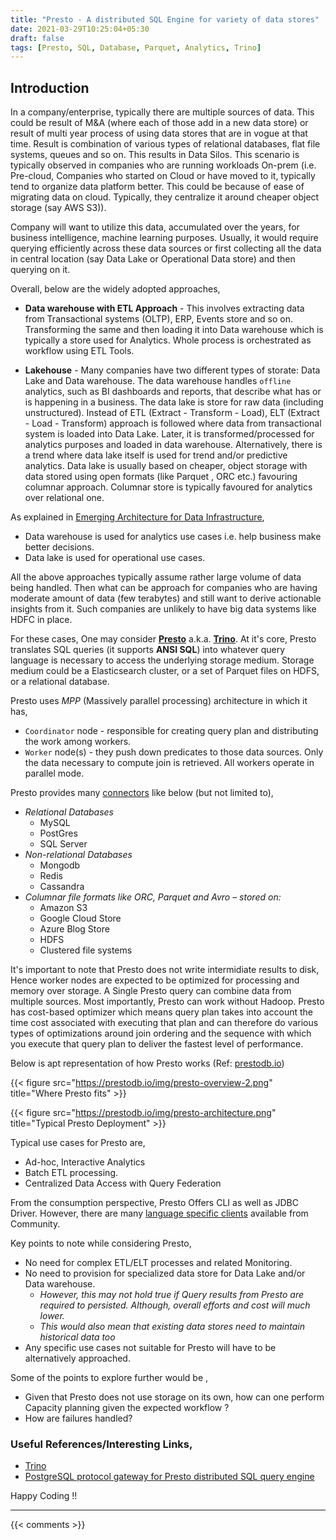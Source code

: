 ```yaml
---
title: "Presto - A distributed SQL Engine for variety of data stores"
date: 2021-03-29T10:25:04+05:30
draft: false
tags: [Presto, SQL, Database, Parquet, Analytics, Trino]
---
```


## Introduction

In a company/enterprise, typically there are multiple sources of data. This could be result of M&A (where each of those add in a new data store) or result of multi year process of using data stores that are in vogue at that time. Result is combination of various types of relational databases, flat file systems, queues and so on. This results in Data Silos. This scenario is typically observed in companies who are running workloads On-prem (i.e. Pre-cloud, Companies who started on Cloud or have moved to it, typically tend to organize data platform better. This could be because of ease of migrating data on cloud. Typically, they centralize it around cheaper object storage (say AWS S3)). 

Company will want to utilize this data, accumulated over the years, for business intelligence, machine learning purposes. Usually, it would require querying efficiently across these data sources or first collecting all the data in central location (say Data Lake or Operational Data store) and then querying on it. 

Overall, below are the widely adopted approaches, 

* **Data warehouse with ETL Approach** - This involves extracting data from Transactional systems (OLTP), ERP, Events store and so on. Transforming the same and then loading it into Data warehouse which is typically a store used for Analytics. Whole process is orchestrated as workflow using ETL Tools. 

* **Lakehouse** - Many companies have two different types of storate: Data Lake and Data warehouse. The data warehouse handles `offline` analytics, such as BI dashboards and reports, that describe what has or is happening in a business.  The data lake is store for raw data (including unstructured). Instead of ETL (Extract - Transform - Load), ELT (Extract - Load - Transform) approach is followed where data from transactional system is loaded into Data Lake. Later, it is transformed/processed for analytics purposes and loaded in data warehouse. Alternatively, there is a trend where data lake itself is used for trend and/or predictive analytics. Data lake is usually based on cheaper, object storage with data stored using open formats (like Parquet , ORC etc.) favouring columnar approach. Columnar store is typically favoured for analytics over relational one.

As explained in [Emerging Architecture for Data Infrastructure](https://a16z.com/2020/10/15/the-emerging-architectures-for-modern-data-infrastructure/), 

* Data warehouse is used for analytics use cases i.e. help business make better decisions. 
* Data lake is used for operational use cases.

All the above approaches typically assume rather large volume of data being handled. Then what can be approach for companies who are having moderate amount of data (few terabytes) and still want to derive actionable insights from it. Such companies are unlikely to have big data systems like HDFC in place. 

For these cases, One may consider [**Presto**](https://prestodb.io/) a.k.a. [**Trino**](https://trino.io). At it's core, Presto translates SQL queries (it supports __ANSI SQL__) into whatever query language is necessary to access the underlying storage medium. Storage medium could be a Elasticsearch cluster, or a set of Parquet files on HDFS, or a relational database.

Presto uses *MPP* (Massively parallel processing) architecture in which it has,

*  ``Coordinator`` node - responsible for creating query plan and distributing the work among workers.
* ``Worker`` node(s) - they push down predicates to those data sources. Only the data necessary to compute join is retrieved. All workers operate in parallel mode.

Presto provides many [connectors](https://trino.io/docs/current/connector.html) like below (but not limited to),
* _Relational Databases_
  * MySQL
  * PostGres
  * SQL Server
* _Non-relational Databases_
  * Mongodb
  * Redis
  * Cassandra
* _Columnar file formats like ORC, Parquet and Avro – stored on:_
  * Amazon S3
  * Google Cloud Store
  * Azure Blog Store
  * HDFS
  * Clustered file systems

It's important to note that Presto does not write intermidiate results to disk, Hence worker nodes are expected to be optimized for processing and memory  over storage. A Single Presto query can combine data from multiple sources. Most importantly, Presto can work without Hadoop. Presto has cost-based optimizer which means query plan takes into account the time cost associated with executing that plan and can therefore do various types of optimizations around join ordering and the sequence with which you execute that query plan to deliver the fastest level of performance. 

Below is apt representation of how Presto works (Ref: [prestodb.io](https://prestodb.io))

{{< figure src="https://prestodb.io/img/presto-overview-2.png" title="Where Presto fits" >}}

{{< figure src="https://prestodb.io/img/presto-architecture.png" title="Typical Presto Deployment" >}}

Typical use cases for Presto are, 

* Ad-hoc, Interactive Analytics 
* Batch ETL processing.
* Centralized Data Access with Query Federation

From the consumption perspective, Presto Offers CLI as well as JDBC Driver. However, there are many [language specific clients](https://trino.io/resources.html) available from Community.

Key points to note while considering Presto, 

* No need for complex ETL/ELT processes and related Monitoring. 
* No need to provision for  specialized data store for Data Lake and/or Data warehouse.
  * *However, this may not hold true if Query results from Presto are required to persisted. Although, overall efforts and cost will much lower.*
  * *This would also mean that existing data stores need to maintain historical data too*
* Any specific use cases not suitable for Presto will have to be alternatively approached.

Some of the points to explore further would be , 

* Given that Presto does not use storage on its own, how can one perform Capacity planning given the expected workflow ?
* How are failures handled? 


### Useful References/Interesting Links,
- [Trino](https://trino.io)
- [PostgreSQL protocol gateway for Presto distributed SQL query engine](https://github.com/treasure-data/prestogres/)

Happy Coding !!

---

{{< comments >}}
